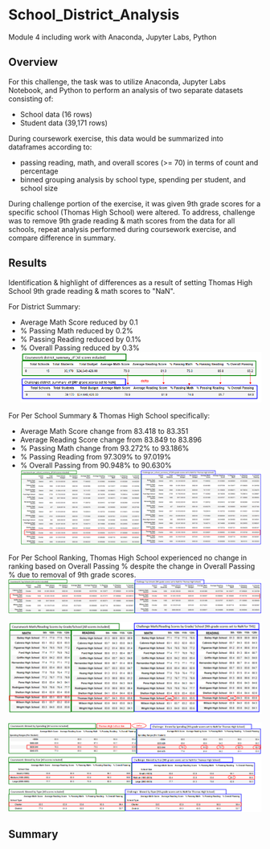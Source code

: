 # School_District_Analysis
Module 4 including work with Anaconda, Jupyter Labs, Python
<!---There is a title, and there are multiple sections (2 pt).
<!---Each section has a heading and subheading (3 pt).
<!---Links to images are working, and code is formatted and displayed correctly (2 pt).
<!---Analysis (18 points)
<!---The written analysis has the following:--->

<!---Overview of the school district analysis:
The purpose of this analysis is well defined (3 pt).--->
## Overview
For this challenge, the task was to utilize Anaconda, Jupyter Labs Notebook, and Python to perform an analysis of two separate datasets consisting of:
- School data (16 rows)
- Student data (39,171 rows)

During coursework exercise, this data would be summarized into dataframes according to:
- passing reading, math, and overall scores (>= 70) in terms of count and percentage
- binned grouping analysis by school type, spending per student, and school size

During challenge portion of the exercise, it was given 9th grade scores for a specific school (Thomas High School) were altered.  To address, challenge was to remove 9th grade reading & math scores from the data for all schools, repeat analysis performed during coursework exercise, and compare difference in summary.

<!---Results:
There is a bulleted list that addresses how each of the seven school district metrics was affected by the changes in the data (10 pt).--->
## Results
Identification & highlight of differences as a result of setting Thomas High School 9th grade reading & math scores to "NaN".

For District Summary:
- Average Math Score reduced by 0.1
- % Passing Math reduced by 0.2%
- % Passing Reading reduced by 0.1%
- % Overall Passing reduced by 0.3%
![district_summary_df_comparison](/resources/district_summary_df_comparison.PNG)

For Per School Summary & Thomas High School specifically:
- Average Math Score change from 83.418 to 83.351
- Average Reading Score change from 83.849 to 83.896
- % Passing Math change from 93.272% to 93.186%
- % Passing Reading from 97.309% to 97.019%
- % Overall Passing from 90.948% to 90.630%
![per_school_summary_df_comparison](/resources/per_school_summary_df_comparison.PNG)

For Per School Ranking, Thomas High School experienced no change in ranking based on Overall Passing % despite the change in Overall Passing % due to removal of 9th grade scores.
![TOP_per_school_summary_df_comparison](/resources/TOP_per_school_summary_df_comparison.PNG)

![scores_by_grade_comparison](/resources/scores_by_grade_comparison.PNG)

![comparison_by_spending-size-type](/resources/comparison_by_spending-size-type.PNG)


<!---Summary:
There is a statement summarizing four major changes to the school district analysis after reading and math scores have been replaced (5 pt).--->
## Summary



